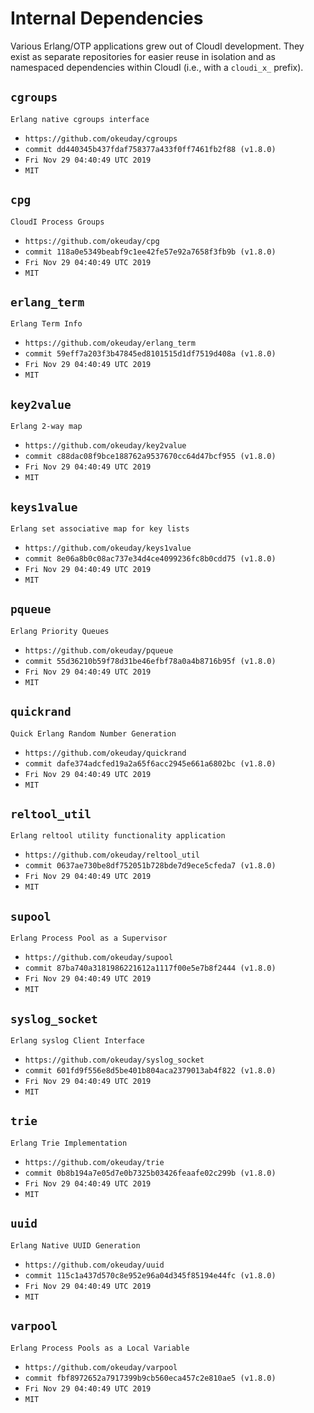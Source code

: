 Internal Dependencies
=====================

Various Erlang/OTP applications grew out of CloudI development.
They exist as separate repositories for easier reuse in isolation and
as namespaced dependencies within CloudI (i.e., with a `cloudi_x_` prefix).

`cgroups`
---------
`Erlang native cgroups interface`

- `https://github.com/okeuday/cgroups`
- `commit dd440345b437fdaf758377a433f0ff7461fb2f88 (v1.8.0)`
- `Fri Nov 29 04:40:49 UTC 2019`
- `MIT`

`cpg`
-----
`CloudI Process Groups`

- `https://github.com/okeuday/cpg`
- `commit 118a0e5349beabf9c1ee42fe57e92a7658f3fb9b (v1.8.0)`
- `Fri Nov 29 04:40:49 UTC 2019`
- `MIT`

`erlang_term`
-------------
`Erlang Term Info`

- `https://github.com/okeuday/erlang_term`
- `commit 59eff7a203f3b47845ed8101515d1df7519d408a (v1.8.0)`
- `Fri Nov 29 04:40:49 UTC 2019`
- `MIT`

`key2value`
-----------
`Erlang 2-way map`

- `https://github.com/okeuday/key2value`
- `commit c88dac08f9bce188762a9537670cc64d47bcf955 (v1.8.0)`
- `Fri Nov 29 04:40:49 UTC 2019`
- `MIT`

`keys1value`
------------
`Erlang set associative map for key lists`

- `https://github.com/okeuday/keys1value`
- `commit 8e06a8b0c08ac737e34d4ce4099236fc8b0cdd75 (v1.8.0)`
- `Fri Nov 29 04:40:49 UTC 2019`
- `MIT`

`pqueue`
--------
`Erlang Priority Queues`

- `https://github.com/okeuday/pqueue`
- `commit 55d36210b59f78d31be46efbf78a0a4b8716b95f (v1.8.0)`
- `Fri Nov 29 04:40:49 UTC 2019`
- `MIT`

`quickrand`
-----------
`Quick Erlang Random Number Generation`

- `https://github.com/okeuday/quickrand`
- `commit dafe374adcfed19a2a65f6acc2945e661a6802bc (v1.8.0)`
- `Fri Nov 29 04:40:49 UTC 2019`
- `MIT`

`reltool_util`
--------------
`Erlang reltool utility functionality application`

- `https://github.com/okeuday/reltool_util`
- `commit 0637ae730be8df752051b728bde7d9ece5cfeda7 (v1.8.0)`
- `Fri Nov 29 04:40:49 UTC 2019`
- `MIT`

`supool`
--------
`Erlang Process Pool as a Supervisor`

- `https://github.com/okeuday/supool`
- `commit 87ba740a3181986221612a1117f00e5e7b8f2444 (v1.8.0)`
- `Fri Nov 29 04:40:49 UTC 2019`
- `MIT`

`syslog_socket`
---------------
`Erlang syslog Client Interface`

- `https://github.com/okeuday/syslog_socket`
- `commit 601fd9f556e8d5be401b804aca2379013ab4f822 (v1.8.0)`
- `Fri Nov 29 04:40:49 UTC 2019`
- `MIT`

`trie`
------
`Erlang Trie Implementation`

- `https://github.com/okeuday/trie`
- `commit 0b8b194a7e05d7e0b7325b03426feaafe02c299b (v1.8.0)`
- `Fri Nov 29 04:40:49 UTC 2019`
- `MIT`

`uuid`
------
`Erlang Native UUID Generation`

- `https://github.com/okeuday/uuid`
- `commit 115c1a437d570c8e952e96a04d345f85194e44fc (v1.8.0)`
- `Fri Nov 29 04:40:49 UTC 2019`
- `MIT`

`varpool`
---------
`Erlang Process Pools as a Local Variable`

- `https://github.com/okeuday/varpool`
- `commit fbf8972652a7917399b9cb560eca457c2e810ae5 (v1.8.0)`
- `Fri Nov 29 04:40:49 UTC 2019`
- `MIT`

